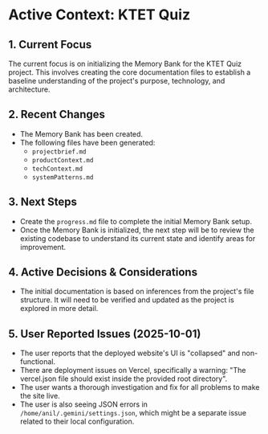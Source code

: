 # Active Context: KTET Quiz

## 1. Current Focus

The current focus is on initializing the Memory Bank for the KTET Quiz project. This involves creating the core documentation files to establish a baseline understanding of the project's purpose, technology, and architecture.

## 2. Recent Changes

- The Memory Bank has been created.
- The following files have been generated:
    - `projectbrief.md`
    - `productContext.md`
    - `techContext.md`
    - `systemPatterns.md`

## 3. Next Steps

- Create the `progress.md` file to complete the initial Memory Bank setup.
- Once the Memory Bank is initialized, the next step will be to review the existing codebase to understand its current state and identify areas for improvement.

## 4. Active Decisions & Considerations

- The initial documentation is based on inferences from the project's file structure. It will need to be verified and updated as the project is explored in more detail.

## 5. User Reported Issues (2025-10-01)

- The user reports that the deployed website's UI is "collapsed" and non-functional.
- There are deployment issues on Vercel, specifically a warning: "The vercel.json file should exist inside the provided root directory".
- The user wants a thorough investigation and fix for all problems to make the site live.
- The user is also seeing JSON errors in `/home/anil/.gemini/settings.json`, which might be a separate issue related to their local configuration.